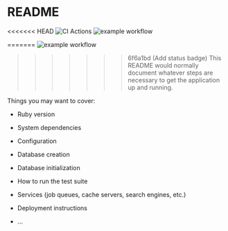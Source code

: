 # README

<<<<<<< HEAD
![CI Actions](https://github.com/cambrown101/developing-mastery-blog/actions/workflows/ciworkflow.yml/badge.svg)
![example workflow](https://github.com/cambrown101/developing-mastery-blog/actions/workflows/ciworkflow.yml/badge.svg)

=======
![example workflow](https://github.com/cambrown101/developing-mastery-blog/actions/workflows/ciworkflow.yml/badge.svg)
>>>>>>> 6f6a1bd (Add status badge)
This README would normally document whatever steps are necessary to get the
application up and running.

Things you may want to cover:

- Ruby version

- System dependencies

- Configuration

- Database creation

- Database initialization

- How to run the test suite

- Services (job queues, cache servers, search engines, etc.)

- Deployment instructions

- ...
